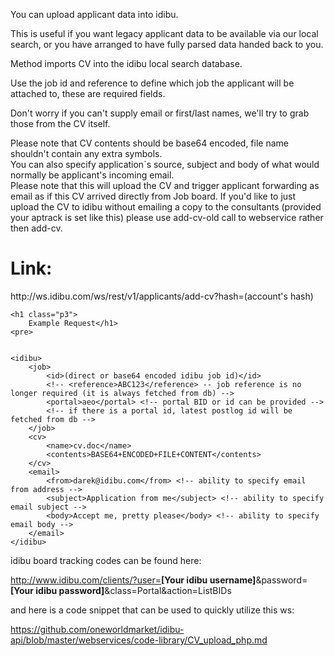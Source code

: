 You can upload applicant data into idibu.

This is useful if you want legacy applicant data to be available via our local search, or you have arranged to have fully parsed data handed back to you.

<p>Method imports CV into the idibu&nbsp;local search database.</p>
<p>Use the job id and reference to define which job the applicant will be attached to, these are required fields.</p>
<p>Don&#39;t worry if you can&#39;t supply email or first/last names, we&#39;ll try to grab those from the CV itself.</p>
<p>Please note that CV contents should be base64 encoded, file name shouldn&#39;t contain any extra symbols. <br />
You can also specify application`s source, subject and body of what would normally be applicant's incoming email.<br />
Please note that this will upload the CV and trigger applicant forwarding as email as if this CV arrived directly from Job board. If you'd like to just upload the CV to idibu without emailing a copy to the consultants (provided your aptrack is set like this) please use add-cv-old call to webservice rather then add-cv.</p>
<div>
<h1 class="p3">Link:</h1>
http://ws.idibu.com/ws/rest/v1/applicants/add-cv?hash=(account's hash)

	<h1 class="p3">
		Example Request</h1>
	<pre>
<code type="xml">
&lt;idibu&gt;
    &lt;job&gt;
        &lt;id&gt;(direct or base64 encoded idibu job id)&lt;/id&gt;
        &lt;!-- &lt;reference&gt;ABC123&lt;/reference&gt; -- job reference is no longer required (it is always fetched from db) --&gt;
        &lt;portal&gt;aeo&lt;/portal&gt; &lt;!-- portal BID or id can be provided --&gt;
        &lt;!-- if there is a portal id, latest postlog id will be fetched from db --&gt;
    &lt;/job&gt;
    &lt;cv&gt;
        &lt;name&gt;cv.doc&lt;/name&gt;
        &lt;contents&gt;BASE64+ENCODED+FILE+CONTENT&lt;/contents&gt;
    &lt;/cv&gt;
    &lt;email&gt;
        &lt;from&gt;darek@idibu.com&lt;/from&gt; &lt;!-- ability to specify email from address --&gt;
        &lt;subject&gt;Application from me&lt;/subject&gt; &lt;!-- ability to specify email subject --&gt;
        &lt;body&gt;Accept me, pretty please&lt;/body&gt; &lt;!-- ability to specify email body --&gt;
    &lt;/email&gt;
&lt;/idibu&gt;
</code></pre>

idibu board tracking codes can be found here:

http://www.idibu.com/clients/?user=<b>[Your idibu username]</b>&password=<b>[Your idibu password]</b>&class=Portal&action=ListBIDs

and here is a code snippet that can be used to quickly utilize this ws:

https://github.com/oneworldmarket/idibu-api/blob/master/webservices/code-library/CV_upload_php.md

</div>
<p>&nbsp;</p>
